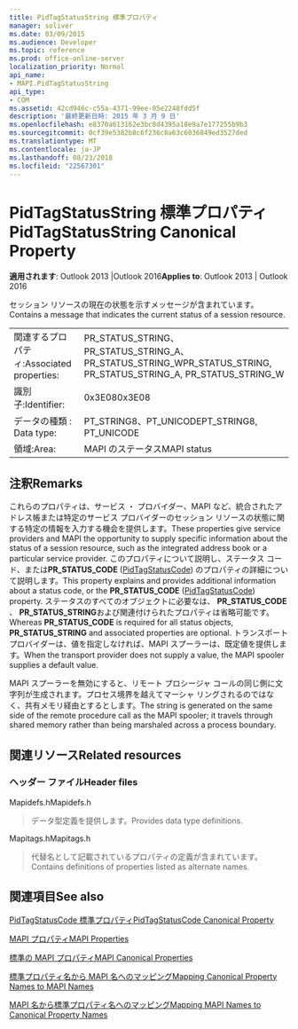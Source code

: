 ```yaml
---
title: PidTagStatusString 標準プロパティ
manager: soliver
ms.date: 03/09/2015
ms.audience: Developer
ms.topic: reference
ms.prod: office-online-server
localization_priority: Normal
api_name:
- MAPI.PidTagStatusString
api_type:
- COM
ms.assetid: 42cd946c-c55a-4371-99ee-05e2248fdd5f
description: '最終更新日時: 2015 年 3 月 9 日'
ms.openlocfilehash: e8370a613162e3bc8d4395a18e9a7e177255b9b3
ms.sourcegitcommit: 0cf39e5382b8c6f236c8a63c6036849ed3527ded
ms.translationtype: MT
ms.contentlocale: ja-JP
ms.lasthandoff: 08/23/2018
ms.locfileid: "22567301"
---
```

# <a name="pidtagstatusstring-canonical-property"></a><span data-ttu-id="85451-103">PidTagStatusString 標準プロパティ</span><span class="sxs-lookup"><span data-stu-id="85451-103">PidTagStatusString Canonical Property</span></span>

  
  
<span data-ttu-id="85451-104">**適用されます**: Outlook 2013 |Outlook 2016</span><span class="sxs-lookup"><span data-stu-id="85451-104">**Applies to**: Outlook 2013 | Outlook 2016</span></span> 
  
<span data-ttu-id="85451-105">セッション リソースの現在の状態を示すメッセージが含まれています。</span><span class="sxs-lookup"><span data-stu-id="85451-105">Contains a message that indicates the current status of a session resource.</span></span> 
  
|||
|:-----|:-----|
|<span data-ttu-id="85451-106">関連するプロパティ:</span><span class="sxs-lookup"><span data-stu-id="85451-106">Associated properties:</span></span>  <br/> |<span data-ttu-id="85451-107">PR_STATUS_STRING、PR_STATUS_STRING_A、PR_STATUS_STRING_W</span><span class="sxs-lookup"><span data-stu-id="85451-107">PR_STATUS_STRING, PR_STATUS_STRING_A, PR_STATUS_STRING_W</span></span>  <br/> |
|<span data-ttu-id="85451-108">識別子:</span><span class="sxs-lookup"><span data-stu-id="85451-108">Identifier:</span></span>  <br/> |<span data-ttu-id="85451-109">0x3E08</span><span class="sxs-lookup"><span data-stu-id="85451-109">0x3E08</span></span>  <br/> |
|<span data-ttu-id="85451-110">データの種類 : </span><span class="sxs-lookup"><span data-stu-id="85451-110">Data type:</span></span>  <br/> |<span data-ttu-id="85451-111">PT_STRING8、PT_UNICODE</span><span class="sxs-lookup"><span data-stu-id="85451-111">PT_STRING8, PT_UNICODE</span></span>  <br/> |
|<span data-ttu-id="85451-112">領域:</span><span class="sxs-lookup"><span data-stu-id="85451-112">Area:</span></span>  <br/> |<span data-ttu-id="85451-113">MAPI のステータス</span><span class="sxs-lookup"><span data-stu-id="85451-113">MAPI status</span></span>  <br/> |
   
## <a name="remarks"></a><span data-ttu-id="85451-114">注釈</span><span class="sxs-lookup"><span data-stu-id="85451-114">Remarks</span></span>

<span data-ttu-id="85451-115">これらのプロパティは、サービス ・ プロバイダー、MAPI など、統合されたアドレス帳または特定のサービス プロバイダーのセッション リソースの状態に関する特定の情報を入力する機会を提供します。</span><span class="sxs-lookup"><span data-stu-id="85451-115">These properties give service providers and MAPI the opportunity to supply specific information about the status of a session resource, such as the integrated address book or a particular service provider.</span></span> <span data-ttu-id="85451-116">このプロパティについて説明し、ステータス コード、または**PR_STATUS_CODE** ([PidTagStatusCode](pidtagstatuscode-canonical-property.md)) のプロパティの詳細について説明します。</span><span class="sxs-lookup"><span data-stu-id="85451-116">This property explains and provides additional information about a status code, or the **PR_STATUS_CODE** ([PidTagStatusCode](pidtagstatuscode-canonical-property.md)) property.</span></span> <span data-ttu-id="85451-117">ステータスのすべてのオブジェクトに必要なは、 **PR_STATUS_CODE** 、 **PR_STATUS_STRING**および関連付けられたプロパティは省略可能です。</span><span class="sxs-lookup"><span data-stu-id="85451-117">Whereas **PR_STATUS_CODE** is required for all status objects, **PR_STATUS_STRING** and associated properties are optional.</span></span> <span data-ttu-id="85451-118">トランスポート プロバイダーは、値を指定しなければ、MAPI スプーラーは、既定値を提供します。</span><span class="sxs-lookup"><span data-stu-id="85451-118">When the transport provider does not supply a value, the MAPI spooler supplies a default value.</span></span> 
  
<span data-ttu-id="85451-119">MAPI スプーラーを無効にすると、リモート プロシージャ コールの同じ側に文字列が生成されます。プロセス境界を越えてマーシャ リングされるのではなく、共有メモリ経由とするとします。</span><span class="sxs-lookup"><span data-stu-id="85451-119">The string is generated on the same side of the remote procedure call as the MAPI spooler; it travels through shared memory rather than being marshaled across a process boundary.</span></span>
  
## <a name="related-resources"></a><span data-ttu-id="85451-120">関連リソース</span><span class="sxs-lookup"><span data-stu-id="85451-120">Related resources</span></span>

### <a name="header-files"></a><span data-ttu-id="85451-121">ヘッダー ファイル</span><span class="sxs-lookup"><span data-stu-id="85451-121">Header files</span></span>

<span data-ttu-id="85451-122">Mapidefs.h</span><span class="sxs-lookup"><span data-stu-id="85451-122">Mapidefs.h</span></span>
  
> <span data-ttu-id="85451-123">データ型定義を提供します。</span><span class="sxs-lookup"><span data-stu-id="85451-123">Provides data type definitions.</span></span>
    
<span data-ttu-id="85451-124">Mapitags.h</span><span class="sxs-lookup"><span data-stu-id="85451-124">Mapitags.h</span></span>
  
> <span data-ttu-id="85451-125">代替名として記載されているプロパティの定義が含まれています。</span><span class="sxs-lookup"><span data-stu-id="85451-125">Contains definitions of properties listed as alternate names.</span></span>
    
## <a name="see-also"></a><span data-ttu-id="85451-126">関連項目</span><span class="sxs-lookup"><span data-stu-id="85451-126">See also</span></span>



[<span data-ttu-id="85451-127">PidTagStatusCode 標準プロパティ</span><span class="sxs-lookup"><span data-stu-id="85451-127">PidTagStatusCode Canonical Property</span></span>](pidtagstatuscode-canonical-property.md)


[<span data-ttu-id="85451-128">MAPI プロパティ</span><span class="sxs-lookup"><span data-stu-id="85451-128">MAPI Properties</span></span>](mapi-properties.md)
  
[<span data-ttu-id="85451-129">標準の MAPI プロパティ</span><span class="sxs-lookup"><span data-stu-id="85451-129">MAPI Canonical Properties</span></span>](mapi-canonical-properties.md)
  
[<span data-ttu-id="85451-130">標準プロパティ名から MAPI 名へのマッピング</span><span class="sxs-lookup"><span data-stu-id="85451-130">Mapping Canonical Property Names to MAPI Names</span></span>](mapping-canonical-property-names-to-mapi-names.md)
  
[<span data-ttu-id="85451-131">MAPI 名から標準プロパティ名へのマッピング</span><span class="sxs-lookup"><span data-stu-id="85451-131">Mapping MAPI Names to Canonical Property Names</span></span>](mapping-mapi-names-to-canonical-property-names.md)

